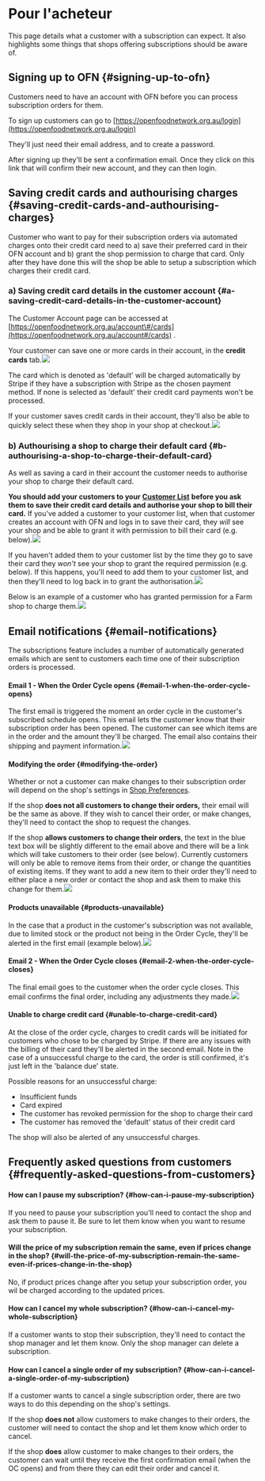 # Pour l'acheteur

This page details what a customer with a subscription can expect. It also highlights some things that shops offering subscriptions should be aware of.

## Signing up to OFN {#signing-up-to-ofn}

Customers need to have an account with OFN before you can process subscription orders for them.

To sign up customers can go to [https://openfoodnetwork.org.au/login](https://openfoodnetwork.org.au/login)​

They'll just need their email address, and to create a password.

After signing up they'll be sent a confirmation email. Once they click on this link that will confirm their new account, and they can then login.

## Saving credit cards and authourising charges {#saving-credit-cards-and-authourising-charges}

Customer who want to pay for their subscription orders via automated charges onto their credit card need to a\) save their preferred card in their OFN account and b\) grant the shop permission to charge that card. Only after they have done this will the shop be able to setup a subscription which charges their credit card.

### a\) Saving credit card details in the customer account {#a-saving-credit-card-details-in-the-customer-account}

The Customer Account page can be accessed at [https://openfoodnetwork.org.au/account\#/cards](https://openfoodnetwork.org.au/account#/cards) .

Your customer can save one or more cards in their account, in the **credit cards** tab.![](https://blobscdn.gitbook.com/v0/b/gitbook-28427.appspot.com/o/assets%2F-L9rgk4wEweX_zxXIzmW%2F-LFa5nfDjCDv0fwKSbbF%2F-LFa6cvCSdY_tIZ-l7Pk%2Fimage.png?alt=media&token=187d19a8-fdba-4fa9-a0dc-2225d3f5dcdf)

The card which is denoted as 'default' will be charged automatically by Stripe if they have a subscription with Stripe as the chosen payment method. If none is selected as 'default' their credit card payments won't be processed.

If your customer saves credit cards in their account, they'll also be able to quickly select these when they shop in your shop at checkout.![](https://blobscdn.gitbook.com/v0/b/gitbook-28427.appspot.com/o/assets%2F-L9rgk4wEweX_zxXIzmW%2F-LFa5nfDjCDv0fwKSbbF%2F-LFa73Wjt_bJcX8I4MTA%2Fimage.png?alt=media&token=9d7c2607-6d9a-47cd-9338-e6e765090aa4)

### **b\) Authourising a shop to charge their default card** {#b-authourising-a-shop-to-charge-their-default-card}

As well as saving a card in their account the customer needs to authorise your shop to charge their default card.

**You should add your customers to your** [**Customer List**](https://guide.openfoodnetwork.org/advanced-features/shop-setup/customers) **before you ask them to save their credit card details and authorise your shop to bill their card.** If you've added a customer to your customer list, when that customer creates an account with OFN and logs in to save their card, they _will_ see your shop and be able to grant it with permission to bill their card \(e.g. below\).![](https://blobscdn.gitbook.com/v0/b/gitbook-28427.appspot.com/o/assets%2F-L9rgk4wEweX_zxXIzmW%2F-LFa5nfDjCDv0fwKSbbF%2F-LFaCBEfJEe08wQ5lr0e%2Fimage.png?alt=media&token=60ce2c45-2527-4449-ab6d-32ad8cc3e267)

If you haven't added them to your customer list by the time they go to save their card they _won't_ see your shop to grant the required permission \(e.g. below\). If this happens, you'll need to add them to your customer list, and then they'll need to log back in to grant the authorisation.![](https://blobscdn.gitbook.com/v0/b/gitbook-28427.appspot.com/o/assets%2F-L9rgk4wEweX_zxXIzmW%2F-LFa5nfDjCDv0fwKSbbF%2F-LFa5qWNnPNyFhfaCsJV%2Fimage.png?alt=media&token=73ef84b8-9776-41f2-95f4-d8a90aa40ba6)

Below is an example of a customer who has granted permission for a Farm shop to charge them.![](https://blobscdn.gitbook.com/v0/b/gitbook-28427.appspot.com/o/assets%2F-L9rgk4wEweX_zxXIzmW%2F-LFa5nfDjCDv0fwKSbbF%2F-LFa6B3JTC1XVYUV7oFK%2Fimage.png?alt=media&token=6ebceda8-d1bb-467e-a23d-74b8335493a9)

## Email notifications {#email-notifications}

The subscriptions feature includes a number of automatically generated emails which are sent to customers each time one of their subscription orders is processed.

#### Email 1 - When the Order Cycle opens {#email-1-when-the-order-cycle-opens}

The first email is triggered the moment an order cycle in the customer's subscribed schedule opens. This email lets the customer know that their subscription order has been opened. The customer can see which items are in the order and the amount they'll be charged. The email also contains their shipping and payment information.![](https://blobscdn.gitbook.com/v0/b/gitbook-28427.appspot.com/o/assets%2F-L9rgk4wEweX_zxXIzmW%2F-LF_BxMnQgOxD_2ycd7w%2F-LF_bcHuabTvcq91u1tR%2Fimage.png?alt=media&token=f2e22652-0848-4b08-a7d1-52ff51aa4775)

#### Modifying the order {#modifying-the-order}

Whether or not a customer can make changes to their subscription order will depend on the shop's settings in [Shop Preferences](https://guide.openfoodnetwork.org/basic-features/enterprise-settings#shop-preferences).

If the shop **does not all customers to change their orders,** their email will be the same as above. If they wish to cancel their order, or make changes, they'll need to contact the shop to request the changes.

If the shop **allows customers to change their orders**, the text in the blue text box will be slightly different to the email above and there will be a link which will take customers to their order \(see below\). Currently customers will only be able to remove items from their order, or change the quantities of existing items. If they want to add a new item to their order they'll need to either place a new order or contact the shop and ask them to make this change for them.![](https://blobscdn.gitbook.com/v0/b/gitbook-28427.appspot.com/o/assets%2F-L9rgk4wEweX_zxXIzmW%2F-LF_e7b4S-MkUCQ2WRfm%2F-LF_eYLCRn1naHDhQph2%2Fimage.png?alt=media&token=950bdbd4-a980-42f1-a204-4f7070a00c27)

#### Products unavailable {#products-unavailable}

In the case that a product in the customer's subscription was not available, due to limited stock or the product not being in the Order Cycle, they'll be alerted in the first email \(example below\).![](https://blobscdn.gitbook.com/v0/b/gitbook-28427.appspot.com/o/assets%2F-L9rgk4wEweX_zxXIzmW%2F-LF_e7b4S-MkUCQ2WRfm%2F-LF_kheqQDQxqfCY3u9G%2Fimage.png?alt=media&token=c574a94b-d6b1-4b59-8f0b-11dd5bae2f4d)

#### Email 2 - When the Order Cycle closes {#email-2-when-the-order-cycle-closes}

The final email goes to the customer when the order cycle closes. This email confirms the final order, including any adjustments they made.![](https://blobscdn.gitbook.com/v0/b/gitbook-28427.appspot.com/o/assets%2F-L9rgk4wEweX_zxXIzmW%2F-LF_e7b4S-MkUCQ2WRfm%2F-LF_iIhv7h1YM1sbddSQ%2Fimage.png?alt=media&token=8c67086b-7718-4cc6-91c5-02a7c324952c)

#### Unable to charge credit card {#unable-to-charge-credit-card}

At the close of the order cycle, charges to credit cards will be initiated for customers who chose to be charged by Stripe. If there are any issues with the billing of their card they'll be alerted in the second email. Note in the case of a unsuccessful charge to the card, the order is still confirmed, it's just left in the 'balance due' state.

Possible reasons for an unsuccessful charge:

* Insufficient funds
* Card expired
* The customer has revoked permission for the shop to charge their card
* The customer has removed the 'default' status of their credit card

The shop will also be alerted of any unsuccessful charges.

## Frequently asked questions from customers {#frequently-asked-questions-from-customers}

#### How can I pause my subscription? {#how-can-i-pause-my-subscription}

If you need to pause your subscription you'll need to contact the shop and ask them to pause it. Be sure to let them know when you want to resume your subscription.

#### Will the price of my subscription remain the same, even if prices change in the shop? {#will-the-price-of-my-subscription-remain-the-same-even-if-prices-change-in-the-shop}

No, if product prices change after you setup your subscription order, you wil be charged according to the updated prices.

#### How can I cancel my whole subscription? {#how-can-i-cancel-my-whole-subscription}

If a customer wants to stop their subscription, they'll need to contact the shop manager and let them know. Only the shop manager can delete a subscription.

#### How can I cancel a single order of my subscription? {#how-can-i-cancel-a-single-order-of-my-subscription}

If a customer wants to cancel a single subscription order, there are two ways to do this depending on the shop's settings.

If the shop **does not** allow customers to make changes to their orders, the customer will need to contact the shop and let them know which order to cancel.

If the shop **does** allow customer to make changes to their orders, the customer can wait until they receive the first confirmation email \(when the OC opens\) and from there they can edit their order and cancel it.

